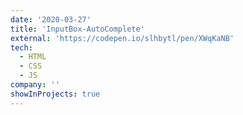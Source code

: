 ```yaml
---
date: '2020-03-27'
title: 'InputBox-AutoComplete'
external: 'https://codepen.io/slhbytl/pen/XWqKaNB'
tech:
  - HTML
  - CSS
  - JS
company: ''
showInProjects: true
---
```




